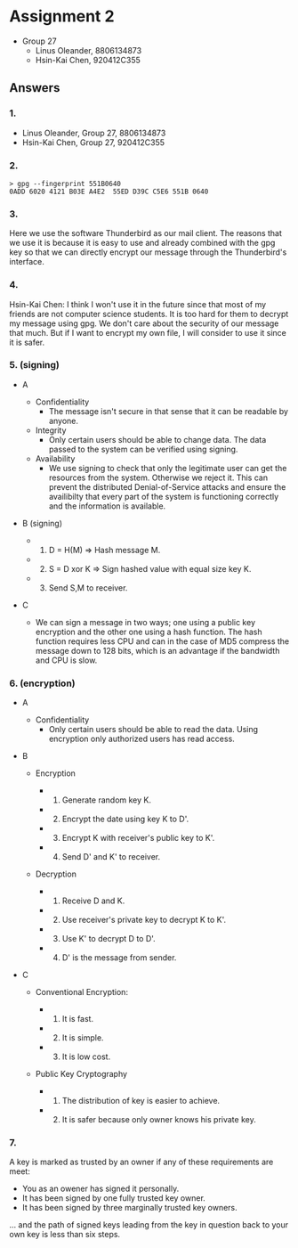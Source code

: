 # Assignment 2

- Group 27
  - Linus Oleander, 8806134873
  - Hsin-Kai Chen, 920412C355

## Answers

### 1.

- Linus Oleander, Group 27, 8806134873
- Hsin-Kai Chen, Group 27, 920412C355

### 2.

    > gpg --fingerprint 551B0640
    0ADD 6020 4121 B03E A4E2  55ED D39C C5E6 551B 0640

### 3.

Here we use the software Thunderbird as our mail client. The reasons that we use it is because it is easy to use and already combined with the gpg key so that we can directly encrypt our message through the Thunderbird's interface.

### 4.

Hsin-Kai Chen: I think I won't use it in the future since that most of my friends are not computer science students. It is too hard for them to decrypt my message using gpg. We don't care about the security of our message that much. But if I want to encrypt my own file, I will consider to use it since it is safer.

### 5. (signing)

- A
  - Confidentiality
    - The message isn't secure in that sense that it can be readable by anyone. 
  - Integrity
    - Only certain users should be able to change data. The data passed 
    to the system can be verified using signing.
  - Availability
    - We use signing to check that only the legitimate user can get the resources from the system. Otherwise we reject it. This can prevent the distributed Denial-of-Service attacks and ensure the availibilty that every part of the system is functioning correctly and the information is available.

- B (signing)
  - 1. D = H(M) => Hash message M.
  - 2. S = D xor K => Sign hashed value with equal size key K.
  - 3. Send S,M to receiver.

- C
  - We can sign a message in two ways; one using a public key encryption and the other one using a hash function. The hash function requires less CPU and can in the case of MD5 compress the message down to 128 bits, which is an advantage if the bandwidth and CPU is slow.

### 6. (encryption)

- A
  - Confidentiality
    - Only certain users should be able to read the data. Using encryption
    only authorized users has read access.

- B
  - Encryption
    - 1. Generate random key K.
    - 2. Encrypt the date using key K to D'.
    - 3. Encrypt K with receiver's public key to K'.
    - 4. Send D' and K' to receiver.

  - Decryption
    - 1. Receive D and K.
    - 2. Use receiver's private key to decrypt K to K'.
    - 3. Use K' to decrypt D to D'.
    - 4. D' is the message from sender.
- C
  - Conventional Encryption:
    - 1. It is fast.
    - 2. It is simple.
    - 3. It is low cost.

  - Public Key Cryptography
    - 1. The distribution of key is easier to achieve.
    - 2. It is safer because only owner knows his private key.

### 7.

A key is marked as trusted by an owner if any of these requirements are meet:

- You as an owener has signed it personally.
- It has been signed by one fully trusted key owner.
- It has been signed by three marginally trusted key owners.

... and the path of signed keys leading from the key in question back to your own key is less than six steps.
